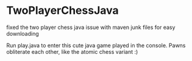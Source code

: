# TwoPlayerChessJava
fixed the two player chess java issue with maven junk files for easy downloading

Run play.java to enter this cute java game played in the console. Pawns obliterate each other, like the atomic chess variant :)

